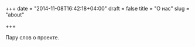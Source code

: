 +++
date = "2014-11-08T16:42:18+04:00"
draft = false
title = "О нас"
slug = "about"

+++

Пару слов о проекте.
